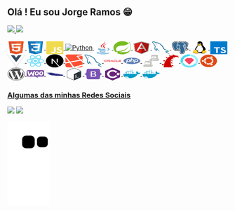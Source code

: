 ## Olá ! Eu sou Jorge Ramos 😁

<div align="left">
    <a href="https://github.com/charliny">
    <img height="180em" src="https://github-readme-stats.vercel.app/api?username=charliny&show_icons=true&theme=dracula&include_all_commits=true&count_private=true"/>
    <img height="180em" src="https://github-readme-stats.vercel.app/api/top-langs/?username=charliny&layout=compact&langs_count=7&theme=dracula"/>
</div>
  
<div style="display: inline_block"><br>
  <img align="center" alt="HTML" height="30" width="40" src="https://raw.githubusercontent.com/devicons/devicon/master/icons/html5/html5-original.svg">
  <img align="center" alt="CSS" height="30" width="40" src="https://raw.githubusercontent.com/devicons/devicon/master/icons/css3/css3-original.svg">
  <img align="center" alt="JS" height="30" width="40" src="https://raw.githubusercontent.com/devicons/devicon/master/icons/javascript/javascript-plain.svg">
  <img align="center" alt="Python" height="30" width="40" src="https://cdn.jsdelivr.net/gh/devicons/devicon/icons/python/python-original.svg">
  <img align="center" alt="Java" height="30" width="40" src="https://raw.githubusercontent.com/devicons/devicon/master/icons/java/java-original.svg">
  <img align="center" alt="Spring" height="30" width="40" src="https://raw.githubusercontent.com/devicons/devicon/master/icons/spring/spring-original.svg">
  <img align="center" alt="Angular" height="30" width="40" src="https://raw.githubusercontent.com/devicons/devicon/master/icons/angularjs/angularjs-original.svg"> 
    <img align="center" alt="MySql" height="30" width="40" src="https://raw.githubusercontent.com/devicons/devicon/master/icons/mysql/mysql-original.svg">
  <img align="center" alt="Postgre" height="30" width="40" src="https://raw.githubusercontent.com/devicons/devicon/master/icons/postgresql/postgresql-original.svg">
    <img align="center" alt="Linux" height="30" width="40" src="https://raw.githubusercontent.com/devicons/devicon/master/icons/linux/linux-original.svg">
    <img align="center" alt="typescript" height="30" width="40" src="https://github.com/devicons/devicon/blob/master/icons/typescript/typescript-plain.svg">
    <img align="center" alt="vuejs" height="30" width="40" src="https://github.com/devicons/devicon/blob/master/icons/vuejs/vuejs-plain.svg">
    <img align="center" alt="react" height="30" width="40" src="https://github.com/devicons/devicon/blob/master/icons/react/react-original.svg">

<img align="center" alt="next" height="30" width="40" src="https://github.com/devicons/devicon/blob/master/icons/nextjs/nextjs-original.svg">
<img align="center" alt="laravel" height="30" width="40" src="https://github.com/devicons/devicon/blob/master/icons/laravel/laravel-plain.svg">
<img align="center" alt="mysql" height="30" width="40" src="https://github.com/devicons/devicon/blob/master/icons/mysql/mysql-plain.svg">
<img align="center" alt="oracle" height="30" width="40" src="https://github.com/devicons/devicon/blob/master/icons/oracle/oracle-original.svg">
<img align="center" alt="php" height="30" width="40" src="https://github.com/devicons/devicon/blob/master/icons/php/php-plain.svg">
<img align="center" alt="puthy" height="30" width="40" src="https://github.com/devicons/devicon/blob/master/icons/putty/putty-plain.svg">
<img align="center" alt="rails" height="30" width="40" src="https://github.com/devicons/devicon/blob/master/icons/rails/rails-plain.svg">
<img align="center" alt="rspec" height="30" width="40" src="https://github.com/devicons/devicon/blob/master/icons/rspec/rspec-original.svg">
<img align="center" alt="ubuntu" height="30" width="40" src="https://github.com/devicons/devicon/blob/master/icons/ubuntu/ubuntu-plain.svg">
<img align="center" alt="wordpress" height="30" width="40" src="https://github.com/devicons/devicon/blob/master/icons/wordpress/wordpress-plain.svg">
<img align="center" alt="woocomerce" height="30" width="40" src="https://github.com/devicons/devicon/blob/master/icons/woocommerce/woocommerce-plain.svg">
<img align="center" alt="apache" height="30" width="40" src="https://github.com/devicons/devicon/blob/master/icons/apache/apache-plain.svg">
<img align="center" alt="bash" height="30" width="40" src="https://github.com/devicons/devicon/blob/master/icons/bash/bash-plain.svg">
<img align="center" alt="bootstrap" height="30" width="40" src="https://github.com/devicons/devicon/blob/master/icons/bootstrap/bootstrap-plain.svg">
<img align="center" alt="c#" height="30" width="40" src="https://github.com/devicons/devicon/blob/master/icons/csharp/csharp-plain.svg">
<img align="center" alt="docker" height="30" width="40" src="https://github.com/devicons/devicon/blob/master/icons/docker/docker-plain.svg">
<img align="center" alt="docker" height="30" width="40" src="https://github.com/devicons/devicon/blob/master/icons/docker/docker-plain.svg">

</div>
    
### Algumas das minhas Redes Sociais
 
<div> 
  <a href = "mailto:dev.jorgeramos@gmail.com"><img src="https://img.shields.io/badge/-Gmail-%23333?style=for-the-badge&logo=gmail&logoColor=white" target="_blank"></a>
  <a href="https://www.linkedin.com/in/jorge-ramos-309763238/" target="_blank"><img src="https://img.shields.io/badge/-LinkedIn-%230077B5?style=for-the-badge&logo=linkedin&logoColor=white" target="_blank"></a> 
 
![Snake animation](https://github.com/charliny/charliny/blob/output/github-contribution-grid-snake.svg)

</div>
